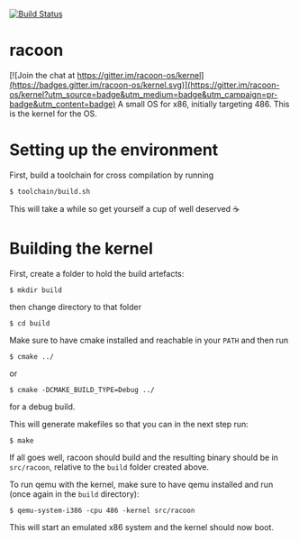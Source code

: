 [![Build Status](https://travis-ci.org/racoon-os/kernel.svg?branch=master)](https://travis-ci.org/racoon-os/kernel)

# racoon

[![Join the chat at https://gitter.im/racoon-os/kernel](https://badges.gitter.im/racoon-os/kernel.svg)](https://gitter.im/racoon-os/kernel?utm_source=badge&utm_medium=badge&utm_campaign=pr-badge&utm_content=badge)
A small OS for x86, initially targeting 486. This is the kernel for the OS.

# Setting up the environment
First, build a toolchain for cross compilation by running

	$ toolchain/build.sh

This will take a while so get yourself a cup of well deserved :coffee:

# Building the kernel
First, create a folder to hold the build artefacts:

	$ mkdir build

then change directory to that folder

	$ cd build

Make sure to have cmake installed and reachable in your
`PATH` and then run

	$ cmake ../

or

	$ cmake -DCMAKE_BUILD_TYPE=Debug ../

for a debug build.

This will generate makefiles so that you can in the next step run:

	$ make

If all goes well, racoon should build and the resulting binary
should be in `src/racoon`, relative to the `build` folder
created above.

To run qemu with the kernel, make sure to have qemu
installed and run (once again in the `build` directory):

	$ qemu-system-i386 -cpu 486 -kernel src/racoon

This will start an emulated x86 system and the kernel should now
boot.
